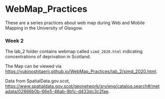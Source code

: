 # WebMap_Practices
These are a series practices about web map during Web and Mobile Mapping in the University of Glasgow.

### Week 2
The lab_2 folder contains webmap called ```simd_2020.html``` indicating concentrations of deprivation in Scotland.

The Map can be viewed via https://yukinoshitaerii.github.io/WebMap_Practices/lab_2/simd_2020.html.

Data from SpatialData.gov.scot, https://www.spatialdata.gov.scot/geonetwork/srv/eng/catalog.search#/metadata/02866b0b-66e5-46ab-9b1c-d433dc3c2fae.

